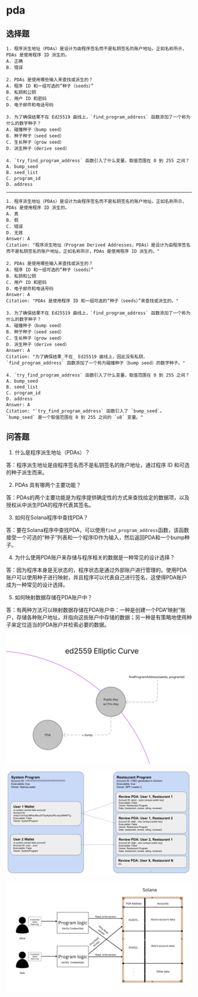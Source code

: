 # pda

## 选择题
```
1. 程序派生地址（PDAs）是设计为由程序签名而不是私钥签名的账户地址。正如名称所示，PDAs 是使用程序 ID 派生的。
A. 正确
B. 错误

2. PDAs 是使用哪些输入来查找或派生的？
A. 程序 ID 和一组可选的“种子（seeds）”
B. 私钥和公钥
C. 用户 ID 和密码
D. 电子邮件和电话号码

3. 为了确保结果不在 Ed25519 曲线上，`find_program_address` 函数添加了一个称为什么的数字种子？
A. 碰撞种子（bump seed）
B. 种子种子（seed seed）
C. 生长种子（grow seed）
D. 派生种子（derive seed）

4. `try_find_program_address` 函数引入了什么变量，取值范围在 0 到 255 之间？
A. bump_seed
B. seed_list
C. program_id
D. address

```

----

```
1. 程序派生地址（PDAs）是设计为由程序签名而不是私钥签名的账户地址。正如名称所示，PDAs 是使用程序 ID 派生的。
A. 真
B. 假
C. 错误
D. 无效
Answer: A
Citation: "程序派生地址（Program Derived Addresses，PDAs）是设计为由程序签名而不是私钥签名的账户地址。正如名称所示，PDAs 是使用程序 ID 派生的。"

2. PDAs 是使用哪些输入来查找或派生的？
A. 程序 ID 和一组可选的“种子（seeds）”
B. 私钥和公钥
C. 用户 ID 和密码
D. 电子邮件和电话号码
Answer: A
Citation: "PDAs 是使用程序 ID 和一组可选的“种子（seeds）”来查找或派生的。"

3. 为了确保结果不在 Ed25519 曲线上，`find_program_address` 函数添加了一个称为什么的数字种子？
A. 碰撞种子（bump seed）
B. 种子种子（seed seed）
C. 生长种子（grow seed）
D. 派生种子（derive seed）
Answer: A
Citation: "为了确保结果_不在_ Ed25519 曲线上，因此没有私钥，`find_program_address` 函数添加了一个称为碰撞种子（bump seed）的数字种子。"

4. `try_find_program_address` 函数引入了什么变量，取值范围在 0 到 255 之间？
A. bump_seed
B. seed_list
C. program_id
D. address
Answer: A
Citation: "`try_find_program_address` 函数引入了 `bump_seed`。`bump_seed` 是一个取值范围在 0 到 255 之间的 `u8` 变量。"
```

## 问答题


1. 什么是程序派生地址（PDAs）？

答：程序派生地址是由程序签名而不是私钥签名的账户地址，通过程序 ID 和可选的种子派生而来。

2. PDAs 具有哪两个主要功能？

答：PDAs的两个主要功能是为程序提供确定性的方式来查找给定的数据项，以及授权从中派生PDA的程序代表其签名。

3. 如何在Solana程序中查找PDA？

答：要在Solana程序中查找PDA，可以使用`find_program_address`函数，该函数接受一个可选的“种子”列表和一个程序ID作为输入，然后返回PDA和一个bump种子。

4. 为什么使用PDA账户来存储与程序相关的数据是一种常见的设计选择？

答：因为程序本身是无状态的，程序状态是通过外部账户进行管理的。使用PDA账户可以使用种子进行映射，并且程序可以代表自己进行签名，这使得PDA账户成为一种常见的设计选择。

5. 如何映射数据存储在PDA账户中？

答：有两种方法可以映射数据存储在PDA账户中：一种是创建一个PDA“映射”账户，存储各种账户地址，并指向这些账户中存储的数据；另一种是有策略地使用种子来定位适当的PDA账户并检索必要的数据。

![alt text](image.png)

![alt text](image-1.png)

![alt text](image-2.png)
